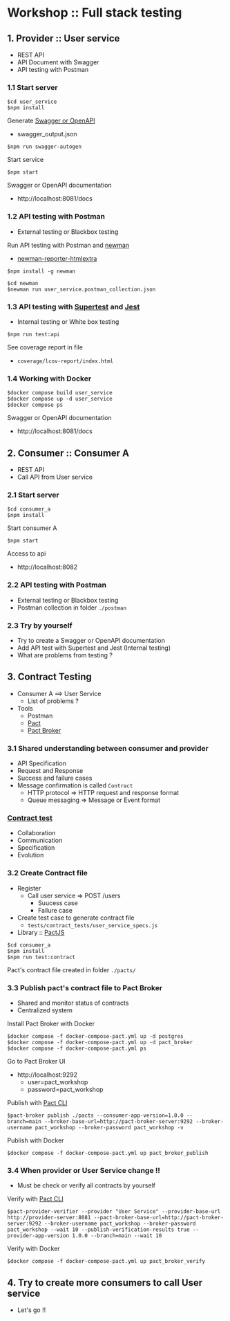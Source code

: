 # Workshop :: Full stack testing


## 1. Provider :: User service
* REST API
* API Document with Swagger
* API testing with Postman


### 1.1 Start server
```
$cd user_service
$npm install
```
Generate [Swagger or OpenAPI](https://swagger.io/)
* swagger_output.json

```
$npm run swagger-autogen
```

Start service
```
$npm start
```

Swagger or OpenAPI documentation
* http://localhost:8081/docs


### 1.2 API testing with Postman
* External testing or Blackbox testing

Run API testing with Postman and [newman](https://www.npmjs.com/package/newman)
* [newman-reporter-htmlextra](https://www.npmjs.com/package/newman-reporter-htmlextra)
```
$npm install -g newman

$cd newman
$newman run user_service.postman_collection.json
```

### 1.3 API testing with [Supertest](https://www.npmjs.com/package/supertest) and [Jest](https://jestjs.io/)
* Internal testing or White box testing

```
$npm run test:api
```
See coverage report in file
* `coverage/lcov-report/index.html`

### 1.4 Working with Docker
```
$docker compose build user_service
$docker compose up -d user_service
$docker compose ps
```

Swagger or OpenAPI documentation
* http://localhost:8081/docs

## 2. Consumer :: Consumer A
* REST API
* Call API from User service


### 2.1 Start server
```
$cd consumer_a
$npm install
```

Start consumer A
```
$npm start
```

Access to api
* http://localhost:8082


### 2.2 API testing with Postman
* External testing or Blackbox testing
* Postman collection in folder `./postman`


### 2.3 Try by yourself
* Try to create a Swagger or OpenAPI documentation
* Add API test with Supertest and Jest (Internal testing)
* What are problems from testing ?

## 3. Contract Testing
* Consumer A ==> User Service
  * List of problems ?
* Tools
  * Postman
  * [Pact](https://docs.pact.io/)
  * [Pact Broker](https://docs.pact.io/pact_broker)

### 3.1 Shared understanding between consumer and provider
* API Specification
* Request and Response
* Success and failure cases
* Message confirmation is called `Contract`
  * HTTP protocol => HTTP request and response format
  * Queue messaging => Message or Event format

### [Contract test](https://pactflow.io/blog/contract-testing-using-json-schemas-and-open-api-part-1/)
  * Collaboration
  * Communication
  * Specification
  * Evolution

### 3.2 Create Contract file
* Register
  * Call user service => POST /users
    * Suucess case
    * Failure case
* Create test case to generate contract file
  * `tests/contract_tests/user_service_specs.js`
* Library :: [PactJS](https://github.com/pact-foundation/pact-js)

```
$cd consumer_a
$npm install
$npm run test:contract
```

Pact's contract file created in folder `./pacts/`

### 3.3 Publish pact's contract file to Pact Broker
* Shared and monitor status of contracts
* Centralized system

Install Pact Broker with Docker 
```
$docker compose -f docker-compose-pact.yml up -d postgres
$docker compose -f docker-compose-pact.yml up -d pact_broker
$docker compose -f docker-compose-pact.yml ps
```

Go to Pact Broker UI
* http://localhost:9292
  * user=pact_workshop
  * password=pact_workshop

Publish with [Pact CLI](https://github.com/pact-foundation/pact-ruby-standalone/releases)
```
$pact-broker publish ./pacts --consumer-app-version=1.0.0 --branch=main --broker-base-url=http://pact-broker-server:9292 --broker-username pact_workshop --broker-password pact_workshop -v
```

Publish with Docker
```
$docker compose -f docker-compose-pact.yml up pact_broker_publish
```

### 3.4 When provider or User Service change !!
* Must be check or verify all contracts by yourself

Verify with [Pact CLI](https://github.com/pact-foundation/pact-ruby-standalone/releases)
```
$pact-provider-verifier --provider "User Service" --provider-base-url http://provider-server:8081 --pact-broker-base-url=http://pact-broker-server:9292 --broker-username pact_workshop --broker-password pact_workshop --wait 10 --publish-verification-results true --provider-app-version 1.0.0 --branch=main --wait 10
```

Verify with Docker
```
$docker compose -f docker-compose-pact.yml up pact_broker_verify
```

## 4. Try to create more consumers to call User service
* Let's go !!



